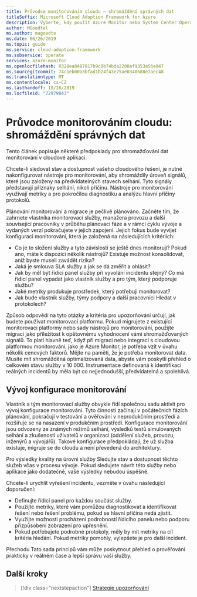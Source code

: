 ```yaml
---
title: Průvodce monitorováním cloudu – shromáždění správných dat
titleSuffix: Microsoft Cloud Adoption Framework for Azure
description: Vyberte, kdy použít Azure Monitor nebo System Center Operations Manager v Microsoft Azure
author: MGoedtel
ms.author: magoedte
ms.date: 06/26/2019
ms.topic: guide
ms.service: cloud-adoption-framework
ms.subservice: operate
services: azure-monitor
ms.openlocfilehash: 0328ea8487817b9c8b74bda2200af9353a56e047
ms.sourcegitcommit: 74c1eb00a3bfad1b24f43e75ae0340688e7aec48
ms.translationtype: MT
ms.contentlocale: cs-CZ
ms.lasthandoff: 10/28/2019
ms.locfileid: "72979843"
---
```

# <a name="cloud-monitoring-guide-collect-the-right-data"></a>Průvodce monitorováním cloudu: shromáždění správných dat

Tento článek popisuje některé předpoklady pro shromažďování dat monitorování v cloudové aplikaci.

Chcete-li sledovat stav a dostupnost vašeho cloudového řešení, je nutné nakonfigurovat nástroje pro monitorování, aby shromáždily úroveň signálů, které jsou založeny na předvídatelných stavech selhání. Tyto signály představují příznaky selhání, nikoli příčinu. Nástroje pro monitorování využívají metriky a pro pokročilou diagnostiku a analýzu hlavní příčiny protokolů.

Plánování monitorování a migrace je pečlivě plánováno. Začněte tím, že zahrnete vlastníka monitorovací služby, manažera provozu a další související pracovníky v průběhu plánovací fáze a v rámci cyklu vývoje a vydaných verzí pokračujete v jejich zapojení. Jejich fokus bude vyvíjet konfiguraci monitorování, která je založená na následujících kritériích:

- Co je to složení služby a tyto závislosti se ještě dnes monitorují? Pokud ano, máte k dispozici několik nástrojů? Existuje možnost konsolidovat, aniž byste museli zavádět rizika?
- Jaká je smlouva SLA služby a jak se dá změřit a ohlásit?
- Jak by měl být řídicí panel služby při vyvolání incidentu stejný? Co má řídicí panel vypadat jako vlastník služby a pro tým, který podporuje službu?
- Jaké metriky produkuje prostředek, který potřebuji monitorovat?  
- Jak bude vlastník služby, týmy podpory a další pracovníci Hledat v protokolech?

Způsob odpovědi na tyto otázky a kritéria pro upozorňování určují, jak budete používat monitorovací platformu. Pokud migrujete z existující monitorovací platformy nebo sady nástrojů pro monitorování, použijte migraci jako příležitost k opětovnému vyhodnocení vámi shromažďovaných signálů. To platí hlavně teď, když při migraci nebo integraci s cloudovou platformou monitorování, jako je Azure Monitor, je potřeba vzít v úvahu několik cenových faktorů. Mějte na paměti, že je potřeba monitorovat data. Musíte mít shromážděná optimalizovaná data, abyste vám poskytli přehled o celkovém stavu služby v 10 000. Instrumentace definovaná k identifikaci reálných incidentů by měla být co nejjednodušší, předvídatelná a spolehlivá.

## <a name="develop-a-monitoring-configuration"></a>Vývoj konfigurace monitorování

Vlastník a tým monitorovací služby obvykle řídí společnou sadu aktivit pro vývoj konfigurace monitorování. Tyto činnosti začínají v počátečních fázích plánování, pokračují v testování a ověřování v neprodukčním prostředí a rozšiřuje se na nasazení v produkčním prostředí. Konfigurace monitorování jsou odvozeny ze známých režimů selhání, výsledků testů simulovaných selhání a zkušeností uživatelů v organizaci (oddělení služeb, provozu, inženýrů a vývojářů). Takové konfigurace předpokládají, že už služba existuje, migruje se do cloudu a není převedená do architektury.

Pro výsledky kvality na úrovni služby Sledujte stav a dostupnost těchto služeb včas v procesu vývoje. Pokud sledujete návrh této služby nebo aplikace jako dodatečně, vaše výsledky nebudou úspěšné.

Chcete-li urychlit vyřešení incidentu, vezměte v úvahu následující doporučení:

- Definujte řídicí panel pro každou součást služby.
- Použijte metriky, které vám pomůžou diagnostikovat a identifikovat řešení nebo řešení problému, pokud se hlavní příčina nedá zjistit.
- Využijte možnosti procházení podrobností řídicího panelu nebo podporu přizpůsobení zobrazení pro upřesnění.
- Pokud potřebujete podrobné protokoly, měly by mít metriky na cíl kritéria hledání. Pokud metriky pomohly, vylepšete je pro další incident.

Přechodu Tato sada principů vám může poskytnout přehled o prověřování prakticky v reálném čase a lepší správu vaší služby.

## <a name="next-steps"></a>Další kroky

> [!div class="nextstepaction"]
> [Strategie upozorňování](./alerting.md)
